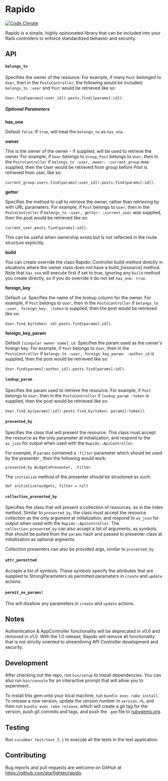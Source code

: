 # Rapido

[![Code Climate](https://codeclimate.com/github/starfighterheavy/rapido/badges/gpa.svg)](https://codeclimate.com/github/starfighterheavy/rapido)

Rapido is a simple, highly opinionated library that can be included into your Rails controllers to enforce standardized behavior and security.

## API

#### `belongs_to`

Specifies the owner of the resource. For example, if many `Post` belonged to `User`, then in the `PostsController`, the following would be included: `belongs_to :user` and `Post` would be retrieved like so:

`User.find(params[:user_id]).posts.find([params[:id])`.

##### Optional Parameters

**has_one** 

Default `false`. If `true`, will treat the `belongs_to` as `has_one`.

**owner** 

This is the owner of the owner - if supplied, will be used to retrieve the owner. For example, if `User` belongs to `Group`, `Post` belongs to `User`, then in the `PostsController` if `belongs_to :user, owner: :current_group` was supplied, then the User would be retrieved from group before Post is retrieved from user, like so:

`current_group.users.find(params[:user_id]).posts.find(params[:id])`.

**getter**

Specifies the method to call to retrieve the owner, rather than retrieving by with URL parameters. For example, if `Post` belongs to `User`, then in the `PostsController` if `belongs_to :user, getter: :current_user` was supplied, then the post would be retrieved like so: 

`current_user.posts.find(params[:id])`. 

This can be useful when ownership exists but is not reflected in the route structure explicitly.

**build**

You can create override the class Rapido::Controller build method directly in situations where the owner class does not have a build_[resource] method. Note that `has_one` will execute first if set to true, ignoring any `build` method you create directly, so if you do override it do not set `has_one: true`.

**foreign_key**

Default `id`. Specifies the name of the lookup column for the owner. For example, if `Post` belongs to `User`, then in the `PostsController` if `belongs_to :user, foreign_key: :token` is supplied, then the post would be retrieved like so: 

`User.find_by(token: id).posts.find(params[:id])`.

**foreign_key_param**

Default `[singular owner name]_id`. Specifies the param used as the owner's foreign key. For example, if `Post` belongs to `User`, then in the `PostsController` if `belongs_to :user, foreign_key_param: :author_id` is supplied, then the post would be retrieved like so: 

`User.find(params[:author_id]).posts.find(params[:id])`.

#### `lookup_param`

Specifies the param used to retrieve the resource. For example, if `Post` belongs to `User`, then in the `PostsController` if `lookup_param :token` is supplied, then the post would be retrieved like so: 

`User.find_by(params[:id]).posts.find_by(token: params[:token])`.

#### `presented_by`

Specifies the class that will present the resource. This class must accept the resource as the only parameter at initialization, and respond to the `as_json` for output when used with the `Rapido::ApiController`.

For example, if `params` contained a `:filter` parameter which should be used by the presenter , then the following would work:

`presented_by WidgetsPresenter, :filter`

The `initialize` method of the presenter should be structured as such:

`def initialize(widgets, filter = nil)`

#### `collection_presented_by`

Specifies the class that will present a collection of resources, as in the index method. Similar to `presented_by`, the class must accept the resource collection as the only argument at initialization, and respond to `as_json` for output when used with the `Rapido::ApiController`. The `collection_presented_by` can also accept a list of arguments, as symbols, that should be pulled from the `params` hash and passed to presenter class at initialization as optional argments.

Collection presenters can also be provided args, similar to `presented_by`

#### `attr_permitted`

Accepts a list of symbols. These symbols specify the attributes that are supplied to StrongParameters as permitted parameters in `create` and `update` actions.

#### `permit_no_params!`

This will disallow any parameters in `create` and `update` actions.

## Notes

Authentication & AppController functionality will be deprecated in v0.6 and removed in v1.0. With the 1.0 release, Rapido will remove all functionality that is not strictly oriented to streamlining API Controller development and security.

## Development

After checking out the repo, run `bin/setup` to install dependencies. You can also run `bin/console` for an interactive prompt that will allow you to experiment.

To install this gem onto your local machine, run `bundle exec rake install`. To release a new version, update the version number in `version.rb`, and then run `bundle exec rake release`, which will create a git tag for the version, push git commits and tags, and push the `.gem` file to [rubygems.org](https://rubygems.org).

## Testing

Run `cucumber test/test_5_1` to execute all the tests in the test application.

## Contributing

Bug reports and pull requests are welcome on GitHub at https://github.com/starfighter/rapido.

